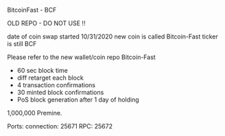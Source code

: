
BitcoinFast - BCF

OLD REPO - DO NOT USE !!

date of coin swap started 10/31/2020
new coin is called Bitcoin-Fast
ticker is still BCF

Please refer to the new wallet/coin repo Bitcoin-Fast

- 60 sec block time
- diff retarget each block
- 4 transaction confirmations
- 30 minted block confirmations
- PoS block generation after 1 day of holding

1,000,000 Premine.

Ports:
connection:		25671
RPC:			25672
